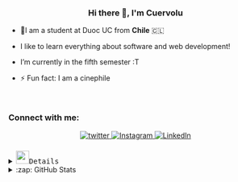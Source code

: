 [//]: # "Inicio"

### <div align="center">Hi there 👋, I'm **Cuervolu**</div>

- 🎒I am a student at Duoc UC from **Chile** 🇨🇱

- I like to learn everything about software and web development!

- I’m currently in the fifth semester :T

- ⚡ Fun fact: I am a cinephile

<br/>

[//]: # "SOCIALS"

<h3 align="left">Connect with me:</h3>
<div align="center">

<a href="https://twitter.com/cuervolu29" target="_blank">
<img src="https://img.shields.io/badge/twitter-%2300acee.svg?&style=for-the-badge&logo=twitter&logoColor=white" alt="twitter" style="margin-bottom: 5px;" />
</a>
<a href="https://instagram.com/cuervolu" target="_blank">
<img src="https://img.shields.io/badge/instagram-%23000000.svg?&style=for-the-badge&logo=instagram&logoColor=white" alt="Instagram" style="margin-bottom: 5px;" />
</a>  
<a href="https://www.linkedin.com/in/ancuervo/" target="_blank">
<img src="https://img.shields.io/badge/LinkedIn-0077B5?style=for-the-badge&logo=linkedin&logoColor=white" alt="LinkedIn" style="margin-bottom: 5px;" />
</a>

</div>  
<br/>

[//]: # "Tech stack"

<details>
  <summary><img src="https://media2.giphy.com/media/KHPLmmbv41LGp401VA/giphy.gif?cid=ecf05e474k6pxdnimf60ogthaadpvf6ra2mu27avcz04y1d4&rid=giphy.gif&ct=s" width="26"><samp>Details
     </samp> </summary>

```typescript
export const thingsImLearning = () => ({
  technologies: {
    tools: [ 'Visual Studio Code', 'Intellij IDEA', 'Apache NetBeans','SQL Developer', 'Redux', 'WSL' ],
    languages: [
      'Javascript', 'Typescript', 'Java', 'C#', 'Rust', 'Python', 'Go'
    ],
    frontEnd: {
      js: [ 'Angular', 'React'],
      css: [ 'Bootstrap', 'Material UI' ]
    },
    backEnd: {
      js: [ 'Node', 'Express', 'Nest' ],
      python: [ 'Django'],
      misc: [ 'Firebase'],
    },
    mobile: ['Ionic', 'Flutter', 'React Native'],
    databases: [ 'MySQL', 'SQLite', 'Oracle', 'Firestore','Mongo', ],
  },
  architecture: ['MVC'],
  os: [ 'Kali', 'Windows', 'Ubuntu', 'Manjaro' ]
});
```

</details>

[//]: # "Details"

<details>
<summary>:zap: GitHub Stats</summary>
<div align="center"><img src="https://github-readme-stats.vercel.app/api?username=cuervolu&show_icons=true&count_private=true&hide_border=true" align="center" /></div>  
<br />
<div align="center"> <img src="https://komarev.com/ghpvc/?username=cuervolu&label=Profile%20views&color=0e75b6&style=flat" alt="cuervolu" /> </div>
  
<div align="center"><img align="center" src="https://github-readme-stats.vercel.app/api/top-langs?username=cuervolu&show_icons=true&theme=dark&locale=en&layout=compact" alt="cuervolu" /></div> 
<div align="center">

</div>  
</details>
